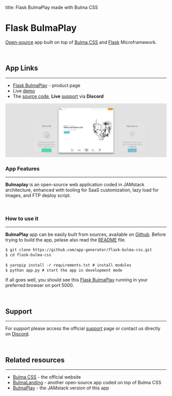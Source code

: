 title: Flask BulmaPlay made with Bulma CSS

# Flask BulmaPlay
[Open-source](https://github.com/app-generator/flask-bulma-css) app built on top of [Bulma CSS](https://bulma.io/) and [Flask](http://flask.pocoo.org/) Microframework.

<br />

## App Links
---
 - [Flask BulmaPlay](https://appseed.us/apps/flask-apps/bulmaplay-flask-and-bulma-css) - product page
 - Live [demo](https://flask-bulma-css.appseed.us/)
 - The [source code](https://github.com/app-generator/flask-bulma-css), **Live** [support](https://discord.gg/fZC6hup) via **Discord**

![Flask BulmaPlay App, made with Bulma CSS.](https://raw.githubusercontent.com/app-generator/static/master/flask-bulmaplay/flask-bulmaplay-made-with-bulma-css.jpg)

### App Features
---
**Bulmaplay** is an open-source web application coded in JAMstack architecture, enhanced with tooling for SaaS customization, lazy load for images, and FTP deploy script. 

<br />

### How to use it
---
**BulmaPlay** app can be easily built from sources, available on [Github](https://github.com/app-generator/bulmaplay).
Before trying to build the app, pelase also read the [README](https://github.com/app-generator/bulmaplay/blob/master/README.md) file. 

```
$ git clone https://github.com/app-generator/flask-bulma-css.git
$ cd flask-bulma-css

$ yarnpip install -r requirements.txt # install modules
$ python app.py # start the app in development mode

```

If all goes well, you should see this [Flask BulmaPlay](https://flask-bulma-css.appseed.us/) running in your preferred browser on port 5000. 

<br />

## Support
---
For support please access the official [support](https://appseed.us/support) page or contact us directly on [Discord](https://discord.gg/fZC6hup).

<br />

## Related resources
---
 - [Bulma CSS](https://bulma.io/) - the official website 
 - [BulmaLanding](/apps/bulma-css/bulmalanding) - another open-source app coded on top of Bulma CSS
 - [BulmaPlay](/apps/bulma-css/bulmaplay) - the JAMstack version of this app
